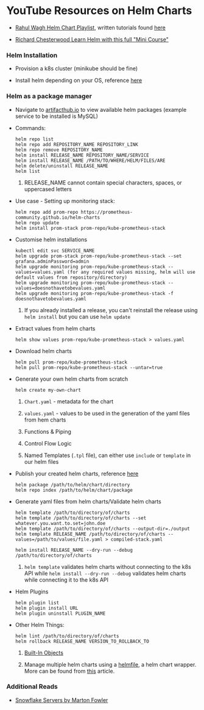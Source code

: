 # YouTube Resources on Helm Charts

- [Rahul Wagh Helm Chart Playlist](https://www.youtube.com/watch?v=pHGc87zHLlo&list=PL7iMyoQPMtANm_35XWjkNzDCcsw9vy01b&index=1), written tutorials found [here](https://jhooq.com/series/helm-chart/)

- [Richard Chesterwood Learn Helm with this full "Mini Course"](https://www.youtube.com/playlist?list=PLSwo-wAGP1b8svO5fbAr7ko2Buz6GuH1g)

### Helm Installation

- Provision a k8s cluster (minikube should be fine)

- Install helm depending on your OS, reference [here](https://helm.sh/docs/intro/install/)

### Helm as a package manager

- Navigate to [artifacthub.io](https://artifacthub.io/packages/helm/bitnami/mysql) to view available helm packages (example service to be installed is MySQL)

- Commands:

    ```
    helm repo list
    helm repo add REPOSITORY_NAME REPOSITORY_LINK
    helm repo remove REPOSITORY_NAME
    helm install RELEASE_NAME REPOSITORY_NAME/SERVICE
    helm install RELEASE_NAME /PATH/TO/WHERE/HELM/FILES/ARE
    helm delete/uninstall RELEASE_NAME
    helm list
    ```

    1. RELEASE_NAME cannot contain special characters, spaces, or uppercased letters

- Use case - Setting up monitoring stack:

    ```
    helm repo add prom-repo https://prometheus-community.github.io/helm-charts
    helm repo update
    helm install prom-stack prom-repo/kube-prometheus-stack
    ```

- Customise helm installations

    ```
    kubectl edit svc SERVICE_NAME
    helm upgrade prom-stack prom-repo/kube-prometheus-stack --set grafana.adminPassword=admin
    helm upgrade monitoring prom-repo/kube-prometheus-stack --values=values.yaml (for any required values missing, helm will use default values from repository/directory)
    helm upgrade monitoring prom-repo/kube-prometheus-stack --values=doesnothavetobevalues.yaml
    helm upgrade monitoring prom-repo/kube-prometheus-stack -f doesnothavetobevalues.yaml
    ```

    1. If you already installed a release, you can't reinstall the release using `helm install` but you can use `helm update`

- Extract values from helm charts

    ```
    helm show values prom-repo/kube-prometheus-stack > values.yaml
    ```

- Download helm charts

    ```
    helm pull prom-repo/kube-prometheus-stack
    helm pull prom-repo/kube-prometheus-stack --untar=true
    ```

- Generate your own helm charts from scratch

    ```
    helm create my-own-chart
    ```

    1. `Chart.yaml` - metadata for the chart

    2. `values.yaml` - values to be used in the generation of the yaml files from hem charts

    3. Functions & Piping

    4. Control Flow Logic

    5. Named Templates (`.tpl` file), can either use `include` or `template` in our helm  files

- Publish your created helm charts, reference [here](https://helm.sh/docs/topics/chart_repository/)

    ```
    helm package /path/to/helm/chart/directory
    helm repo index /path/to/helm/chart/package
    ```

- Generate yaml files from helm charts/Validate helm charts

    ```
    helm template /path/to/directory/of/charts
    helm template /path/to/directory/of/charts --set whatever.you.want.to.set=john.doe
    helm template /path/to/directory/of/charts --output-dir=./output
    helm template RELEASE_NAME /path/to/directory/of/charts --values=/path/to/values/file.yaml > compiled-stack.yaml
    
    helm install RELEASE_NAME --dry-run --debug /path/to/directory/of/charts
    ```

    1. `helm template` validates helm charts without connecting to the k8s API while `helm install --dry-run --debug` validates helm charts while connecting it to the k8s API

- Helm Plugins

    ```
    helm plugin list
    helm plugin install URL
    helm plugin uninstall PLUGIN_NAME
    ```

- Other Helm Things:

    ```
    helm lint /path/to/directory/of/charts
    helm rollback RELEASE_NAME VERSION_TO_ROLLBACK_TO
    ```

    1. [Built-In Objects](https://helm.sh/docs/chart_template_guide/builtin_objects/)

    2. Manage multiple helm charts using a [helmfile](https://github.com/roboll/helmfile), a helm chart wrapper. More can be found from [this](https://medium.com/swlh/how-to-declaratively-run-helm-charts-using-helmfile-ac78572e6088) article.

### Additional Reads

- [Snowflake Servers by Marton Fowler](https://martinfowler.com/bliki/SnowflakeServer.html)